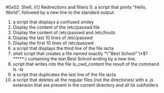 #0x02. Shell, I/O Redirections and filters
0. a script that prints “Hello, World”, followed by a new line to the standard output.
1. a script that displays a confused smiley
2. Display the content of the /etc/passwd file
3. Display the content of /etc/passwd and /etc/hosts
4. Display the last 10 lines of /etc/passwd
5. Display the first 10 lines of /etc/passwd
6. a script that displays the third line of the file iacta
7.  shell script that creates a file named exactly \*\\'"Best School"\'\\*$\?\*\*\*\*\*:) containing the text Best School ending by a new line.
8.  script that writes into the file ls_cwd_content the result of the command ls -la
9. a script that duplicates the last line of the file iacta
10.  a script that deletes all the regular files (not the directories) with a .js extension that are present in the current directory and all its subfolders
